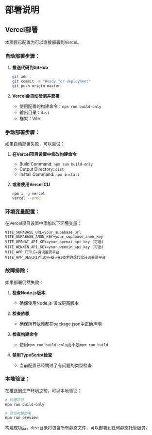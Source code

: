 # 部署说明

## Vercel部署

本项目已配置为可以直接部署到Vercel。

### 自动部署步骤：

1. **推送代码到GitHub**
   ```bash
   git add .
   git commit -m "Ready for deployment"
   git push origin master
   ```

2. **Vercel会自动检测并部署**
   - 使用配置的构建命令：`npm run build-only`
   - 输出目录：`dist`
   - 框架：Vite

### 手动部署步骤：

如果自动部署失败，可以尝试：

1. **在Vercel项目设置中修改构建命令**
   - Build Command: `npm run build-only`
   - Output Directory: `dist`
   - Install Command: `npm install`

2. **或者使用Vercel CLI**
   ```bash
   npm i -g vercel
   vercel --prod
   ```

### 环境变量配置：

在Vercel项目设置中添加以下环境变量：

```
VITE_SUPABASE_URL=your_supabase_url
VITE_SUPABASE_ANON_KEY=your_supabase_anon_key
VITE_OPENAI_API_KEY=your_openai_api_key (可选)
VITE_WENXIN_API_KEY=your_wenxin_api_key (可选)
VITE_APP_TITLE=诗词鉴赏平台
VITE_APP_DESCRIPTION=基于AI技术的现代化诗词鉴赏平台
```

### 故障排除：

如果部署仍然失败：

1. **检查Node.js版本**
   - 确保使用Node.js 18或更高版本

2. **检查依赖**
   - 确保所有依赖都在package.json中正确声明

3. **检查构建命令**
   - 使用`npm run build-only`而不是`npm run build`

4. **禁用TypeScript检查**
   - 当前配置已经跳过了有问题的类型检查

### 本地验证：

在推送到生产环境之前，可以本地验证：

```bash
# 构建项目
npm run build-only

# 预览构建结果
npm run preview
```

构建成功后，`dist`目录将包含所有静态文件，可以部署到任何静态托管服务。
